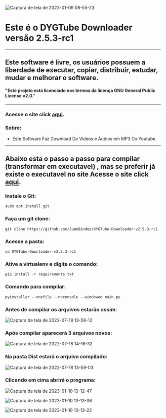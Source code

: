 ![Captura de tela de 2023-01-09 08-55-23](https://user-images.githubusercontent.com/79322362/211603779-dfac1c01-21e7-49f8-bfd5-9060c58d5cf4.png)


# Este é o DYGTube Downloader versão 2.5.3-rc1

----------

## Este software é livre, os usuários possuem a liberdade de executar, copiar, distribuir, estudar, mudar e melhorar o software.

#### "Este projeto está licenciado nos termos da licença GNU General Public License v2.0."

----------
### Acesse o site click __[aqui](https://juanbindez.github.io/site.dygtube.downloader/)__.

### Sobre:

- Este Software Faz Download De Videos e Áudios em MP3 Do Youtube.

-----------
## Abaixo esta o passo a passo para compilar (transformar em executavel) , mas se preferir já existe o executavel no site Acesse o site click __[aqui](https://juanbindez.github.io/site.dygtube.downloader/)__.

### Instale o Git:

    sudo apt install git

### Faça um git clone:

    git clone https://github.com/JuanBindez/DYGTube-Downloader-v2.5.3-rc1
    
### Acesse a pasta:

    cd DYGTube-Downloader-v2.5.3-rc1

### Ative a virtualenv e digite o comando:


    pip install -r requirements.txt

### Comando para compilar:


    pyinstaller --onefile --noconsole --windowed main.py
    
    
### Antes de compilar os arquivos estarão assim:

![Captura de tela de 2022-07-18 13-58-12](https://user-images.githubusercontent.com/79322362/179566764-2d5149fe-4425-45d6-a025-032d66251c7f.png)

### Após compilar aparecerá 3 arquivos novos:

![Captura de tela de 2022-07-18 14-16-32](https://user-images.githubusercontent.com/79322362/179566787-86690eba-0902-4be7-9d7f-620996c776b5.png)

### Na pasta Dist estará o arquivo compilado:

![Captura de tela de 2022-07-18 13-59-03](https://user-images.githubusercontent.com/79322362/179566803-b58c664b-bb25-4d49-8bb0-8fd5466123de.png)

### Clicando em cima abrirá o programa:

![Captura de tela de 2023-01-10 13-12-47](https://user-images.githubusercontent.com/79322362/211603927-8c30bcad-6d3d-4b3a-bce3-43446c60d963.png)

![Captura de tela de 2023-01-10 13-13-06](https://user-images.githubusercontent.com/79322362/211603951-683d841f-85fb-4416-863d-bdd1aead91e1.png)


![Captura de tela de 2023-01-10 13-13-23](https://user-images.githubusercontent.com/79322362/211603968-4649fde5-b2d8-4922-94e9-729c1373b0f1.png)


